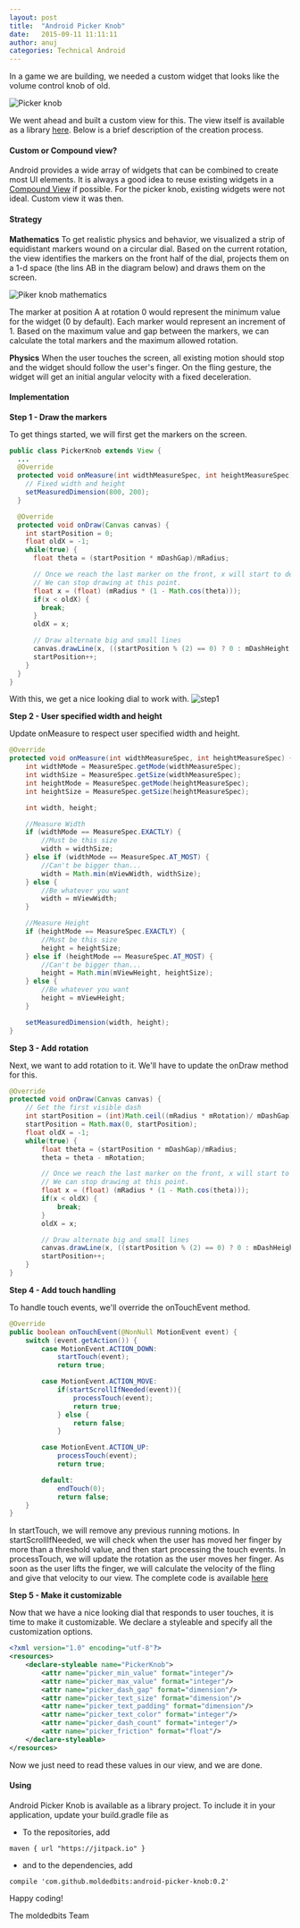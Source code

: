 ```yaml
---
layout: post
title:  "Android Picker Knob"
date:   2015-09-11 11:11:11
author: anuj
categories: Technical Android
---
```


In a game we are building, we needed a custom widget that looks like the volume control knob of old.

![Picker knob][screenshot]

We went ahead and built a custom view for this. The view itself is available as a library [here][github-page]. Below is a brief description of the creation process.

#### Custom or Compound view?
Android provides a wide array of widgets that can be combined to create most UI elements. It is always a good idea to reuse existing widgets in a [Compound View][compound-view] if possible. For the picker knob, existing widgets were not ideal. Custom view it was then.

#### Strategy

__Mathematics__
To get realistic physics and behavior, we visualized a strip of equidistant markers wound on a circular dial. Based on the current rotation, the view identifies the markers on the front half of the dial, projects them on a 1-d space (the lins AB in the diagram below) and draws them on the screen.

![Piker knob mathematics][picker-knob-mathematics]

The marker at position A at rotation 0 would represent the minimum value for the widget (0 by default). Each marker would represent an increment of 1. Based on the maximum value and gap between the markers, we can calculate the total markers and the maximum allowed rotation.

__Physics__
When the user touches the screen, all existing motion should stop and the widget should follow the user's finger. On the fling gesture, the widget will get an initial angular velocity with a fixed deceleration.

#### Implementation

__Step 1 - Draw the markers__

To get things started, we will first get the markers on the screen.

```Java
public class PickerKnob extends View {
  ...
  @Override
  protected void onMeasure(int widthMeasureSpec, int heightMeasureSpec) {
    // Fixed width and height
    setMeasuredDimension(800, 200);
  }

  @Override
  protected void onDraw(Canvas canvas) {
    int startPosition = 0;
    float oldX = -1;
    while(true) {
      float theta = (startPosition * mDashGap)/mRadius;

      // Once we reach the last marker on the front, x will start to decrease.
      // We can stop drawing at this point.
      float x = (float) (mRadius * (1 - Math.cos(theta)));
      if(x < oldX) {
        break;
      }
      oldX = x;

      // Draw alternate big and small lines
      canvas.drawLine(x, ((startPosition % (2) == 0) ? 0 : mDashHeight / 2), x, mViewHeight, mPaint);
      startPosition++;
    }
  }
}

```

With this, we get a nice looking dial to work with.
![step1][step1-screenshot]

__Step 2 - User specified width and height__

Update onMeasure to respect user specified width and height.

```Java
@Override
protected void onMeasure(int widthMeasureSpec, int heightMeasureSpec) {
    int widthMode = MeasureSpec.getMode(widthMeasureSpec);
    int widthSize = MeasureSpec.getSize(widthMeasureSpec);
    int heightMode = MeasureSpec.getMode(heightMeasureSpec);
    int heightSize = MeasureSpec.getSize(heightMeasureSpec);

    int width, height;

    //Measure Width
    if (widthMode == MeasureSpec.EXACTLY) {
        //Must be this size
        width = widthSize;
    } else if (widthMode == MeasureSpec.AT_MOST) {
        //Can't be bigger than...
        width = Math.min(mViewWidth, widthSize);
    } else {
        //Be whatever you want
        width = mViewWidth;
    }

    //Measure Height
    if (heightMode == MeasureSpec.EXACTLY) {
        //Must be this size
        height = heightSize;
    } else if (heightMode == MeasureSpec.AT_MOST) {
        //Can't be bigger than...
        height = Math.min(mViewHeight, heightSize);
    } else {
        //Be whatever you want
        height = mViewHeight;
    }

    setMeasuredDimension(width, height);
}
```

__Step 3 - Add rotation__

Next, we want to add rotation to it. We'll have to update the onDraw method for this.

```Java
@Override
protected void onDraw(Canvas canvas) {
    // Get the first visible dash
    int startPosition = (int)Math.ceil((mRadius * mRotation)/ mDashGap);
    startPosition = Math.max(0, startPosition);
    float oldX = -1;
    while(true) {
        float theta = (startPosition * mDashGap)/mRadius;
        theta = theta - mRotation;

        // Once we reach the last marker on the front, x will start to decrease.
        // We can stop drawing at this point.
        float x = (float) (mRadius * (1 - Math.cos(theta)));
        if(x < oldX) {
            break;
        }
        oldX = x;

        // Draw alternate big and small lines
        canvas.drawLine(x, ((startPosition % (2) == 0) ? 0 : mDashHeight / 2), x, mViewHeight, mPaint);
        startPosition++;
    }
}
```

__Step 4 - Add touch handling__

To handle touch events, we'll override the onTouchEvent method.

```Java
@Override
public boolean onTouchEvent(@NonNull MotionEvent event) {
    switch (event.getAction()) {
        case MotionEvent.ACTION_DOWN:
            startTouch(event);
            return true;

        case MotionEvent.ACTION_MOVE:
            if(startScrollIfNeeded(event)){
                processTouch(event);
                return true;
            } else {
                return false;
            }

        case MotionEvent.ACTION_UP:
            processTouch(event);
            return true;

        default:
            endTouch(0);
            return false;
    }
}
```

In startTouch, we will remove any previous running motions. In startScrollIfNeeded, we will check when the user has moved her finger by more than a threshold value, and then start processing the touch events. In processTouch, we will update the rotation as the user moves her finger. As soon as the user lifts the finger, we will calculate the velocity of the fling and give that velocity to our view. The complete code is available [here][picker-knob-java]

__Step 5 - Make it customizable__

Now that we have a nice looking dial that responds to user touches, it is time to make it customizable. We declare a styleable and specify all the customization options.

```xml
<?xml version="1.0" encoding="utf-8"?>
<resources>
    <declare-styleable name="PickerKnob">
        <attr name="picker_min_value" format="integer"/>
        <attr name="picker_max_value" format="integer"/>
        <attr name="picker_dash_gap" format="dimension"/>
        <attr name="picker_text_size" format="dimension"/>
        <attr name="picker_text_padding" format="dimension"/>
        <attr name="picker_text_color" format="integer"/>
        <attr name="picker_dash_count" format="integer"/>
        <attr name="picker_friction" format="float"/>
    </declare-styleable>
</resources>
```

Now we just need to read these values in our view, and we are done.

#### Using

Android Picker Knob is available as a library project. To include it in your application, update your build.gradle file as

- To the repositories, add
```
maven { url "https://jitpack.io" }
```

- and to the dependencies, add
```
compile 'com.github.moldedbits:android-picker-knob:0.2'
```

Happy coding!

The moldedbits Team

[screenshot]: {{site.url}}/assets/images/picker-knob.png "Picker knob"
[github-page]: http://github.com/moldedbits/android-picker-knob
[compound-view]: https://developer.android.com/guide/topics/ui/custom-components.html#compound
[picker-knob-mathematics]: {{site.url}}/assets/images/picker-knob-mathematics.png
[step1-screenshot]: {{site.url}}/assets/images/step1.png
[picker-knob-java]: https://github.com/moldedbits/android-picker-knob/blob/master/pickerknob/src/main/java/com/moldedbits/pickerknob/PickerKnob.java
